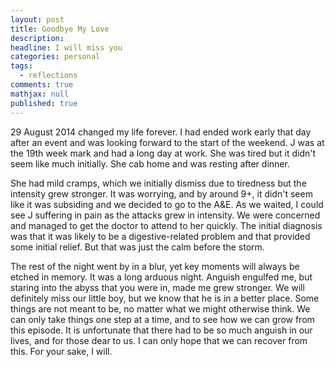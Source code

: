 ```yaml
---
layout: post
title: Goodbye My Love
description: 
headline: I will miss you
categories: personal
tags:
  - reflections
comments: true
mathjax: null
published: true
---
```



29 August 2014 changed my life forever. I had ended work early that day after an event and was looking forward to the start of the weekend. J was at the 19th week mark and had a long day at work. She was tired but it didn't seem like much initially. She cab home and was resting after dinner. 

She had mild cramps, which we initially dismiss due to tiredness but the intensity grew stronger. It was worrying, and by around 9+, it didn't seem like it was subsiding and we decided to go to the A&E.  As we waited, I could see J suffering in pain as the attacks grew in intensity. We were concerned and managed to get the doctor to attend to her quickly. The initial diagnosis was that it was likely to be a digestive-related problem and that provided some initial relief. But that was just the calm before the storm.

The rest of the night went by in a blur, yet key moments will always be etched in memory. It was a long arduous night. Anguish engulfed me, but staring into the abyss that you were in, made me grew stronger. We will definitely miss our little boy, but we know that he is in a better place. Some things are not meant to be, no matter what we might otherwise think. We can only take things one step at a time, and to see how we can grow from this episode. It is unfortunate that there had to be so much anguish in our lives, and for those dear to us. I can only hope that we can recover from this. For your sake, I will. 

